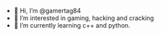 - 👋 Hi, I’m @gamertag84
- 👀 I’m interested in gaming, hacking and cracking
- 🌱 I’m currently learning c++ and python.

<!---
gamertag84/gamertag84 is a ✨ special ✨ repository because its `README.md` (this file) appears on your GitHub profile.
You can click the Preview link to take a look at your changes.
--->
